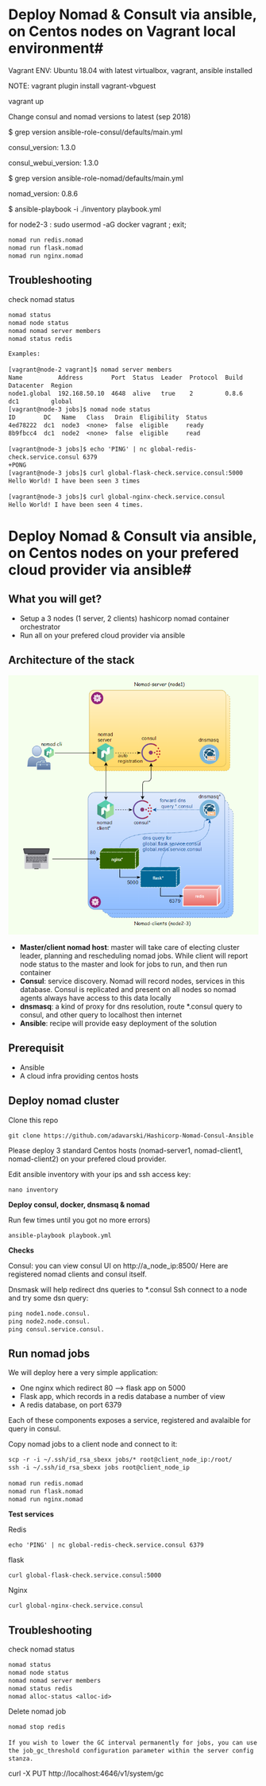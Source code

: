 # Deploy Nomad & Consult via ansible, on Centos nodes on Vagrant local environment#

Vagrant ENV: Ubuntu 18.04 with latest virtualbox, vagrant, ansible installed

NOTE: vagrant plugin install vagrant-vbguest

vagrant up

Change consul and nomad versions to latest (sep 2018)

$ grep version ansible-role-consul/defaults/main.yml 

consul_version: 1.3.0

consul_webui_version: 1.3.0

$ grep version ansible-role-nomad/defaults/main.yml 

nomad_version: 0.8.6

$ ansible-playbook -i ./inventory playbook.yml

for node2-3 : sudo usermod -aG docker vagrant ; exit; 

    nomad run redis.nomad
    nomad run flask.nomad
    nomad run nginx.nomad
    
## Troubleshooting

check nomad status

    nomad status
    nomad node status  
    nomad nomad server members
    nomad status redis  

```
Examples:

[vagrant@node-2 vagrant]$ nomad server members
Name          Address        Port  Status  Leader  Protocol  Build  Datacenter  Region
node1.global  192.168.50.10  4648  alive   true    2         0.8.6  dc1         global
[vagrant@node-3 jobs]$ nomad node status
ID        DC   Name   Class   Drain  Eligibility  Status
4ed78222  dc1  node3  <none>  false  eligible     ready
8b9fbcc4  dc1  node2  <none>  false  eligible     read

[vagrant@node-3 jobs]$ echo 'PING' | nc global-redis-check.service.consul 6379
+PONG
[vagrant@node-3 jobs]$ curl global-flask-check.service.consul:5000
Hello World! I have been seen 3 times

[vagrant@node-3 jobs]$ curl global-nginx-check.service.consul
Hello World! I have been seen 4 times.
```
 


# Deploy Nomad & Consult via ansible, on Centos nodes on your prefered cloud provider via ansible#

## What you will get? ###

* Setup a 3 nodes (1 server, 2 clients) hashicorp nomad container orchestrator
* Run all on your prefered cloud provider via ansible


## Architecture of the stack

![nomad.PNG](https://github.com/adavarski/Hashicorp-Nomad-Consul-Ansible/raw/master/nomad.PNG)

- **Master/client nomad host**: master will take care of electing cluster leader, planning and rescheduling nomad jobs. While client will report node status to the master and look for jobs to run, and then run container
- **Consul**: service discovery. Nomad will record nodes, services in this database. Consul is replicated and  present on all nodes so nomad agents always have access to this data locally
- **dnsmasq**: a kind of proxy for dns resolution, route *.consul query to consul, and other query to localhost then internet
- **Ansible**: recipe will provide easy deployment of the solution

## Prerequisit

* Ansible
* A cloud infra providing centos hosts

## Deploy nomad cluster

Clone this repo

    git clone https://github.com/adavarski/Hashicorp-Nomad-Consul-Ansible 

Please deploy 3 standard Centos hosts (nomad-server1, nomad-client1, nomad-client2) on your prefered cloud provider.

Edit ansible inventory with your ips and ssh access key:

    nano inventory

**Deploy consul, docker, dnsmasq & nomad**

Run few times until you got no more errors)

    ansible-playbook playbook.yml

**Checks**

Consul: you can view consul UI on http://a_node_ip:8500/
Here are registered nomad clients and consul itself.

Dnsmask will help redirect dns queries to *.consul
Ssh connect to a node and try some dsn query:

    ping node1.node.consul.
    ping node2.node.consul.
    ping consul.service.consul.	

## Run nomad jobs

We will deploy here a very simple application:
- One nginx which redirect 80 --> flask app on 5000
- Flask app, which records in a redis database a number of view
- A redis database, on port 6379

Each of these components exposes a service, registered and avalaible for query in consul.

Copy nomad jobs to a client node and connect to it:

    scp -r -i ~/.ssh/id_rsa_sbexx jobs/* root@client_node_ip:/root/
    ssh -i ~/.ssh/id_rsa_sbexx jobs root@client_node_ip

    nomad run redis.nomad
    nomad run flask.nomad
    nomad run nginx.nomad

**Test services**

Redis

    echo 'PING' | nc global-redis-check.service.consul 6379

flask
  
    curl global-flask-check.service.consul:5000
 
Nginx

    curl global-nginx-check.service.consul
 

## Troubleshooting

check nomad status

    nomad status
    nomad node status  
    nomad nomad server members
    nomad status redis
    nomad alloc-status <alloc-id>

Delete nomad job

    nomad stop redis
    
    If you wish to lower the GC interval permanently for jobs, you can use the job_gc_threshold configuration parameter within the server config stanza.
curl -X PUT http://localhost:4646/v1/system/gc
    
